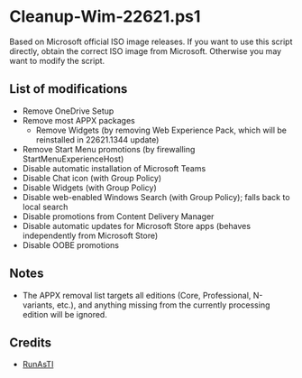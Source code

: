 # Cleanup-Wim-22621.ps1
 
Based on Microsoft official ISO image releases. If you want to use this script directly, obtain the correct ISO image from Microsoft. Otherwise you may want to modify the script.

## List of modifications

- Remove OneDrive Setup
- Remove most APPX packages
  - Remove Widgets (by removing Web Experience Pack, which will be reinstalled in 22621.1344 update)
- Remove Start Menu promotions (by firewalling StartMenuExperienceHost)
- Disable automatic installation of Microsoft Teams
- Disable Chat icon (with Group Policy)
- Disable Widgets (with Group Policy)
- Disable web-enabled Windows Search (with Group Policy); falls back to local search
- Disable promotions from Content Delivery Manager
- Disable automatic updates for Microsoft Store apps (behaves independently from Microsoft Store)
- Disable OOBE promotions

## Notes

- The APPX removal list targets all editions (Core, Professional, N-variants, etc.), and anything missing from the currently processing edition will be ignored.

## Credits

- [RunAsTI](https://forums.mydigitallife.net/threads/lean-and-mean-snippets-for-power-users-runasti-reg_own-toggledefender-edge-removal-redirect.83479/)
